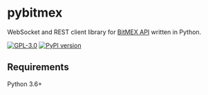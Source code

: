 # pybitmex

WebSocket and REST client library
for [BitMEX API](https://www.bitmex.com/app/apiOverview) written in Python.

[![GPL-3.0](https://img.shields.io/github/license/yanagisawa-kentaro-777/bitmex_watcher.svg)](LICENSE)
[![PyPI version](https://badge.fury.io/py/pybitmex.svg)](https://badge.fury.io/py/pybitmex)

## Requirements
Python 3.6+
